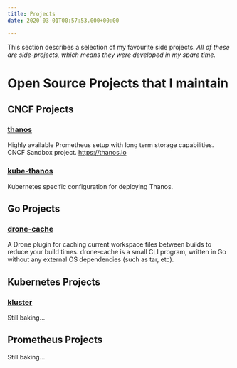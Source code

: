 ```yaml
---
title: Projects
date: 2020-03-01T00:57:53.000+00:00

---
```

This section describes a selection of my favourite side projects. _All of these are side-projects, which means they were developed in my spare time._

# Open Source Projects that I maintain

## CNCF Projects

### [thanos](https://github.com/thanos-io/thanos)

Highly available Prometheus setup with long term storage capabilities. CNCF Sandbox project. https://thanos.io

### [kube-thanos](https://github.com/thanos-io/kube-thanos)

Kubernetes specific configuration for deploying Thanos.

## Go Projects

### [drone-cache](https://github.com/meltwater/drone-cache)

A Drone plugin for caching current workspace files between builds to reduce your build times. drone-cache is a small CLI program, written in Go without any external OS dependencies (such as tar, etc).

## Kubernetes Projects

### [kluster](https://github.com/kakkoyun/kluster)

Still baking...

## Prometheus Projects

Still baking...